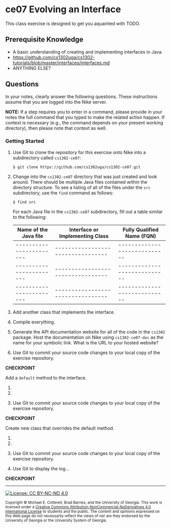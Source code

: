 # ce07 Evolving an Interface

This class exercise is designed to get you aquainted with TODO.

## Prerequisite Knowledge

* A basic understanding of creating and implementing interfaces in Java.
* https://github.com/cs1302uga/cs1302-tutorials/blob/master/interfaces/interfaces.md
* ANYTHING ELSE?

## Questions

In your notes, clearly answer the following questions. These instructions assume that you are 
logged into the Nike server. 

**NOTE:** If a step requires you to enter in a command, please provide in your notes the full 
command that you typed to make the related action happen. If context is necessary (e.g., the 
command depends on your present working directory), then please note that context as well.

### Getting Started

1. Use Git to clone the repository for this exercise onto Nike into a subdirectory called `cs1302-ce07`:

   ```
   $ git clone https://github.com/cs1302uga/cs1302-ce07.git
   ```
1. Change into the `cs1302-ce07` directory that was just created and look around. There should be
   multiple Java files contained within the directory structure. To see a listing of all of the 
   files under the `src` subdirectory, use the `find` command as follows:
   
   ```
   $ find src
   ```
   
   For each Java file in the `cs1302-ce07` subdirectory, fill out a table similar to the following:
   
   | Name of the Java file | Interface or Implementing Class | Fully Qualified Name (FQN) |
   |-----------------------|---------------------------------|----------------------------|
   |-----------------------|---------------------------------|----------------------------|
   |-----------------------|---------------------------------|----------------------------|
   |-----------------------|---------------------------------|----------------------------|
   
1. Add another class that implements the interface. 

1. Compile everything.

1. Generate the API documentation website for all of the code in the `cs1302` package. 
   Host the documentation on Nike using `cs1302-ce07-doc` as the name for your symbolic link.
   What is the URL to your hosted website?
   
1. Use Git to commit your source code changes to your local copy of the exercise repository.

**CHECKPOINT**

Add a `default` method to the interface.

1.

1. 

1. Use Git to commit your source code changes to your local copy of the exercise repository.

**CHECKPOINT**

Create new class that overrides the default method.

1. 

1. 

1. Use Git to commit your source code changes to your local copy of the exercise repository.

1. Use Git to display the log... 

**CHECKPOINT**
    
<hr/>

[![License: CC BY-NC-ND 4.0](https://img.shields.io/badge/License-CC%20BY--NC--ND%204.0-lightgrey.svg)](http://creativecommons.org/licenses/by-nc-nd/4.0/)

<small>
Copyright &copy; Michael E. Cotterell, Brad Barnes, and the University of Georgia.
This work is licensed under a <a rel="license" href="http://creativecommons.org/licenses/by-nc-nd/4.0/">Creative Commons Attribution-NonCommercial-NoDerivatives 4.0 International License</a> to students and the public.
The content and opinions expressed on this Web page do not necessarily reflect the views of nor are they endorsed by the University of Georgia or the University System of Georgia.
</small>
